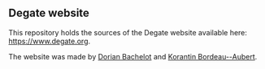 ## Degate website

This repository holds the sources of the Degate website available here: https://www.degate.org.

The website was made by [Dorian Bachelot](https://github.com/DorianBDev) and [Korantin Bordeau--Aubert](https://github.com/Atlanta53).
